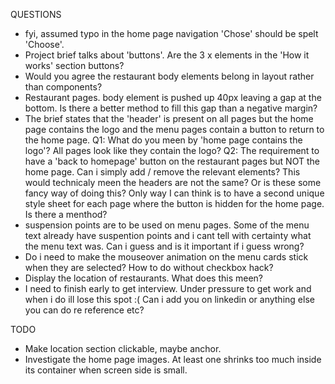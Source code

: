 QUESTIONS
- fyi, assumed typo in the home page navigation 'Chose' should be spelt 'Choose'.
- Project brief talks about 'buttons'. Are the 3 x elements in the 'How it works' section buttons?
- Would you agree the restaurant body elements belong in layout rather than components?
- Restaurant pages. body element is pushed up 40px leaving a gap at the bottom. Is there a better 
  method to fill this gap than a negative margin?
- The brief states that the 'header' is present on all pages but the home page contains the logo and
  the menu pages contain a button to return to the home page.
  Q1: What do you meen by 'home page contains the logo'? All pages look like they contain the logo?
  Q2: The requirement to have a 'back to homepage' button on the restaurant pages but NOT the home
    page. Can i simply add / remove the relevant elements? This would technicaly meen the headers are
    not the same? Or is these some fancy way of doing this? Only way I can think is to have a second
    unique style sheet for each page where the button is hidden for the home page. Is there a menthod?
- suspension points are to be used on menu pages. Some of the menu text already have suspention points
  and i cant tell with certainty what the menu text was. Can i guess and is it important if i guess wrong?
- Do i need to make the mouseover animation on the menu cards stick when they are selected? How to do
  without checkbox hack?
- Display the location of restaurants. What does this meen?
- I need to finish early to get interview. Under pressure to get work and when i do ill lose this spot :( 
  Can i add you on linkedin or anything else you can do re reference etc?



TODO
- Make location section clickable, maybe anchor.
- Investigate the home page images. At least one shrinks too much inside its container when screen side is small.